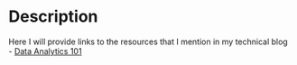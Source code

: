 # Description
Here I will provide links to the resources that I mention in my technical blog - [Data Analytics 101](http://www.datanalytics101.com)

